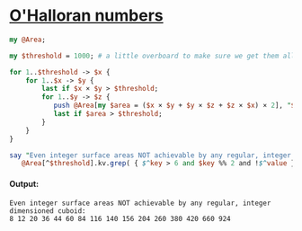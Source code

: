 [1]: https://rosettacode.org/wiki/O%27Halloran_numbers

# [O&#039;Halloran numbers][1]

```perl
my @Area;

my $threshold = 1000; # a little overboard to make sure we get them all

for 1..$threshold -> $x {
    for 1..$x -> $y {
        last if $x × $y > $threshold;
        for 1..$y -> $z {
           push @Area[my $area = ($x × $y + $y × $z + $z × $x) × 2], "$x,$y,$z";
           last if $area > $threshold;
        }
    }
}

say "Even integer surface areas NOT achievable by any regular, integer dimensioned cuboid:\n" ~
   @Area[^$threshold].kv.grep( { $^key > 6 and $key %% 2 and !$^value } )»[0];
```

#### Output:
```
Even integer surface areas NOT achievable by any regular, integer dimensioned cuboid:
8 12 20 36 44 60 84 116 140 156 204 260 380 420 660 924
```
